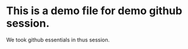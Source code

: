 # This is a demo file for demo github session.

<p>
	We took github essentials in thus session.
</p>